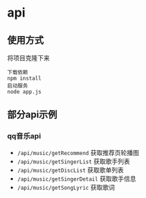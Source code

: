 # api
## 使用方式
将项目克隆下来
```
下载依赖
npm install
启动服务
node app.js
```
## 部分api示例
### qq音乐api
+ `/api/music/getRecommend` 获取推荐页轮播图
+ `/api/music/getSingerList` 获取歌手列表
+ `/api/music/getDiscList` 获取歌单列表
+ `/api/music/getSingerDetail` 获取歌手信息
+ `/api/music/getSongLyric` 获取歌词

